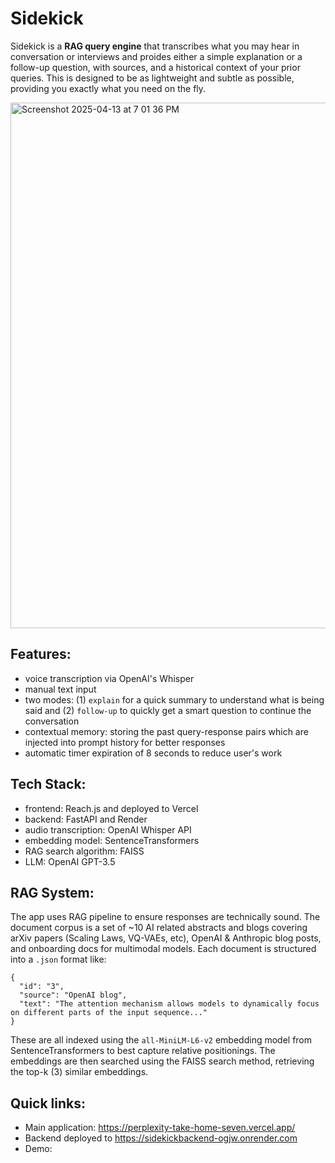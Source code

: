 # Sidekick

Sidekick is a **RAG query engine** that transcribes what you may hear in conversation or interviews and proides either a simple explanation or a follow-up question, with sources, and a historical context of your prior queries. This is designed to be as lightweight and subtle as possible, providing you exactly what you need on the fly.

<img width="841" alt="Screenshot 2025-04-13 at 7 01 36 PM" src="https://github.com/user-attachments/assets/8dc54372-05b2-4386-a4d9-e428bcea1fa1" />

## Features:
- voice transcription via OpenAI's Whisper
- manual text input
- two modes: (1) `explain` for a quick summary to understand what is being said and (2) `follow-up` to quickly get a smart question to continue the conversation
- contextual memory: storing the past query-response pairs which are injected into prompt history for better responses
- automatic timer expiration of 8 seconds to reduce user's work

## Tech Stack:
- frontend: Reach.js and deployed to Vercel
- backend: FastAPI and Render
- audio transcription: OpenAI Whisper API
- embedding model: SentenceTransformers
- RAG search algorithm: FAISS
- LLM: OpenAI GPT-3.5

## RAG System:
The app uses RAG pipeline to ensure responses are technically sound. The document corpus is a set of ~10 AI related abstracts and blogs covering arXiv papers (Scaling Laws, VQ-VAEs, etc), OpenAI & Anthropic blog posts, and onboarding docs for multimodal models. Each document is structured into a `.json` format like:
```
{
  "id": "3",
  "source": "OpenAI blog",
  "text": "The attention mechanism allows models to dynamically focus on different parts of the input sequence..."
}
```
These are all indexed using the `all-MiniLM-L6-v2` embedding model from SentenceTransformers to best capture relative positionings. The embeddings are then searched using the FAISS search method, retrieving the top-k (3) similar embeddings.

## Quick links:
- Main application: https://perplexity-take-home-seven.vercel.app/
- Backend deployed to https://sidekickbackend-ogjw.onrender.com
- Demo: 
